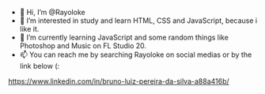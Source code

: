 - 👋 Hi, I’m @Rayoloke
- 👀 I’m interested in study and learn HTML, CSS and JavaScript, because i like it.
- 🌱 I’m currently learning JavaScript and some random things like Photoshop and Music on FL Studio 20.
- 📫 You can reach me by searching Rayoloke on social medias or by the link below (:

https://www.linkedin.com/in/bruno-luiz-pereira-da-silva-a88a416b/

<!---
Rayoloke/Rayoloke is a ✨ special ✨ repository because its `README.md` (this file) appears on your GitHub profile.
You can click the Preview link to take a look at your changes.
--->
